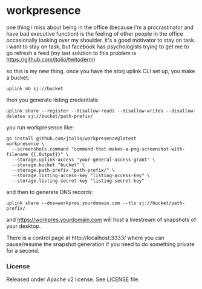 # workpresence

one thing i miss about being in the office (because i'm a procrastinator and have bad executive function)
is the feeling of other people in the office occasionally looking over my shoulder. it's a good motivator
to stay on task. i want to stay on task, but facebook has psychologists trying to get me to go refresh a
feed (my last solution to this problem is https://github.com/jtolio/twitoderm)

so this is my new thing. once you have the storj uplink CLI set up, you make
a bucket:

```
uplink mb sj://bucket
```

then you generate listing credentials:

```
uplink share --register --disallow-reads --disallow-writes --disallow-deletes sj://bucket/path-prefix/
```

you run workpresence like:

```
go install github.com/jtolio/workpresence@latest
workpresence \
  --screenshots.command "command-that-makes-a-png-screenshot-with-filename {{.Output}}" \
  --storage.uplink-access "your-general-access-grant" \
  --storage.bucket "bucket" \
  --storage.path-prefix "path-prefix/" \
  --storage.listing-access-key "listing-access-key" \
  --storage.listing-secret-key "listing-secret-key"
```

and then to generate DNS records:

```
uplink share --dns=workpres.yourdomain.com --tls sj://bucket/path-prefix/
```

and https://workpres.yourdomain.com will host a livestream of snapshots of your desktop. 

There is a control page at http://localhost:3333/ where you can pause/resume the snapshot generation
if you need to do something private for a second.

### License

Released under Apache v2 license. See LICENSE file.

